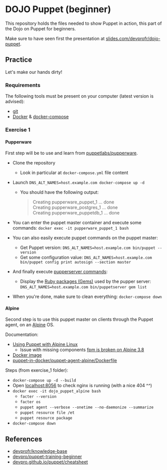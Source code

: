 # DOJO Puppet (beginner)

This repository holds the files needed to show Puppet in action, this part of the Dojo on Puppet for beginners.

Make sure to have seen first the presentation at [slides.com/devprofr/dojo-puppet](https://slides.com/devprofr/dojo-puppet#/).

## Practice

Let's make our hands dirty!

### Requirements

The following tools must be present on your computer (latest version is advised):

- [git](https://git-scm.com/)
- [Docker](https://docs.docker.com/) & [docker-compose](https://docs.docker.com/compose/)

### Exercise 1

#### Pupperware

First step will be to use and learn from [puppetlabs/pupperware](https://github.com/puppetlabs/pupperware).

- Clone the repository
  - Look in particular at `docker-compose.yml` file content

- Launch `DNS_ALT_NAMES=host.example.com docker-compose up -d`
  - You should have the following output:

    > Creating pupperware_puppet_1   ... done  
    > Creating pupperware_postgres_1 ... done  
    > Creating pupperware_puppetdb_1 ... done  

- You can enter the puppet master container and execute some commands: `docker exec -it pupperware_puppet_1 bash`
- You can also easily execute puppet commands on the puppet master:
  - Get Puppet version: `DNS_ALT_NAMES=host.example.com bin/puppet --version`
  - Get some configuration value: `DNS_ALT_NAMES=host.example.com bin/puppet config print autosign --section master`
- And finally execute [pupperserver commands](https://puppet.com/docs/puppetserver/6.2/subcommands.html):
  - Display the [Ruby packages (Gems)](https://rubygems.org/) used by the pupper server: `DNS_ALT_NAMES=host.example.com bin/puppetserver gem list`

- When you're done, make sure to clean everything: `docker-compose down`

#### Alpine

Second step is to use this puppet master on clients through the Puppet agent, on an [Alpine](https://www.alpinelinux.org/) OS.

Documentation:

- [Using Puppet with Alpine Linux](https://puppet.com/blog/using-puppet-alpine-linux)
  - Issue with missing components [fpm is broken on Alpine 3.8](https://github.com/jordansissel/fpm/issues/1534)
- [Docker image](https://docs.docker.com/samples/library/alpine/)
- [puppet-in-docker/puppet-agent-alpine/Dockerfile](https://github.com/puppetlabs/puppet-in-docker/blob/master/puppet-agent-alpine/Dockerfile)

Steps (from exercise_1 folder):

- `docker-compose up -d --build`
- Open [localhost:8056](http://localhost:8056/) to check nginx is running (with a nice 404 ^^)
- `docker exec -it dojo_puppet_alpine bash`
  - `facter --version`
  - `facter os`
  - `puppet agent --verbose --onetime --no-daemonize --summarize`
  - `puppet resource file /et`
  - `puppet resource package`
- `docker-compose down`

## References

- [devprofr/knowledge-base](https://dev.azure.com/devprofr/knowledge-base/_wiki/wikis/knowledge-base.wiki?wikiVersion=GBwikiMaster&pagePath=%2FInfrastructure%2FPuppet&pageId=182)
- [devpro/puppet-training-beginner](https://github.com/devpro/puppet-training-beginner)
- [devpro.github.io/puppet/cheatsheet](https://devpro.github.io/puppet/cheatsheet.html)
